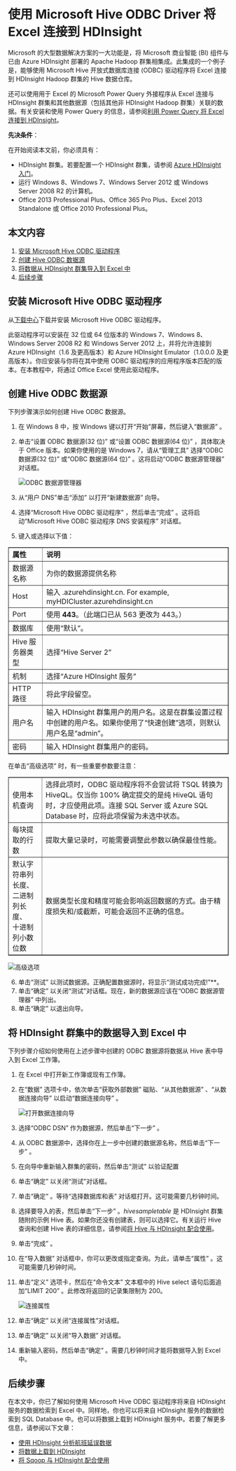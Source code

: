<properties linkid="manage-services-hdinsight-connect-excel-with-hive-ODBC" urlDisplayName="Connect Excel to HDInsight" pageTitle="使用 Microsoft Hive ODBC Driver 将 Excel 连接到 HDInsight" metaKeywords="" description="Learn how to set up and use the Microsoft Hive ODBC driver for Excel to query data in an HDInsight cluster." metaCanonical="" services="hdinsight" documentationCenter="" title="Connect Excel to HDInsight with the Microsoft Hive ODBC Driver" authors="bradsev" solutions="" manager="paulettm" editor="Haifeng Liu" />

# 使用 Microsoft Hive ODBC Driver 将 Excel 连接到 HDInsight

Microsoft 的大型数据解决方案的一大功能是，将 Microsoft 商业智能 (BI) 组件与已由 Azure HDInsight 部署的 Apache Hadoop 群集相集成。此集成的一个例子是，能够使用 Microsoft Hive 开放式数据库连接 (ODBC) 驱动程序将 Excel 连接到 HDInsight Hadoop 群集的 Hive 数据仓库。

还可以使用用于 Excel 的 Microsoft Power Query 外接程序从 Excel 连接与 HDInsight 群集和其他数据源（包括其他非 HDInsight Hadoop 群集）关联的数据。有关安装和使用 Power Query 的信息，请参阅[利用 Power Query 将 Excel 连接到 HDInsight][]。

**先决条件**：

在开始阅读本文前，你必须具有：

-   HDInsight 群集。若要配置一个 HDInsight 群集，请参阅 [Azure HDInsight 入门][]。
-   运行 Windows 8、Windows 7、Windows Server 2012 或 Windows Server 2008 R2 的计算机。
-   Office 2013 Professional Plus、Office 365 Pro Plus、Excel 2013 Standalone 或 Office 2010 Professional Plus。

## 本文内容

1.  [安装 Microsoft Hive ODBC 驱动程序][]
2.  [创建 Hive ODBC 数据源][]
3.  [将数据从 HDInsight 群集导入到 Excel 中][]
4.  [后续步骤][]

## <a id="InstallHiveODBCDriver"></a>安装 Microsoft Hive ODBC 驱动程序

从[下载中心][]下载并安装 Microsoft Hive ODBC 驱动程序。

此驱动程序可以安装在 32 位或 64 位版本的 Windows 7、Windows 8、Windows Server 2008 R2 和 Windows Server 2012 上，并将允许连接到 Azure HDInsight（1.6 及更高版本）和 Azure HDInsight Emulator（1.0.0.0 及更高版本）。你应安装与你将在其中使用 ODBC 驱动程序的应用程序版本匹配的版本。在本教程中，将通过 Office Excel 使用此驱动程序。

## <a id="CreateHiveODBCDataSource"></a>创建 Hive ODBC 数据源

下列步骤演示如何创建 Hive ODBC 数据源。

1.  在 Windows 8 中，按 Windows 键以打开“开始”屏幕，然后键入“数据源” 。
2.  单击“设置 ODBC 数据源(32 位)” 或“设置 ODBC 数据源(64 位)” ，具体取决于 Office 版本。如果你使用的是 Windows 7，请从“管理工具” 选择“ODBC 数据源(32 位)” 或“ODBC 数据源(64 位)” 。这将启动“ODBC 数据源管理器” 对话框。

    ![ODBC 数据源管理器][]

3.  从“用户 DNS”单击“添加” 以打开“新建数据源” 向导。
4.  选择“Microsoft Hive ODBC 驱动程序” ，然后单击“完成” 。这将启动“Microsoft Hive ODBC 驱动程序 DNS 安装程序” 对话框。

5.  键入或选择以下值：

<table border="1">
<tr><td><strong>属性</strong></td><td><strong>说明</strong></td></tr>
<tr><td>数据源名称</td><td>为你的数据源提供名称</td></tr>
<tr><td>Host</td><td>输入 <HDInsightClusterName>.azurehdinsight.cn. For example, myHDICluster.azurehdinsight.cn</td></tr>
<tr><td>Port</td><td>使用 <strong>443</strong>。（此端口已从 563 更改为 443。）</td></tr>
<tr><td>数据库</td><td>使用&ldquo;默认&rdquo;<strong></strong>。</td></tr>
<tr><td>Hive 服务器类型</td><td>选择&ldquo;Hive Server 2&rdquo;<strong></strong></td></tr>
<tr><td>机制</td><td>选择&ldquo;Azure HDInsight 服务&rdquo;<strong></strong></td></tr>
<tr><td>HTTP 路径</td><td>将此字段留空。</td></tr>
<tr><td>用户名</td><td>输入 HDInsight 群集用户的用户名。这是在群集设置过程中创建的用户名。如果你使用了&ldquo;快速创建&rdquo;选项，则默认用户名是&ldquo;admin&rdquo;<strong></strong>。</td></tr>
<tr><td>密码</td><td>输入 HDInsight 群集用户的密码。</td></tr>
</table>

 在单击“高级选项” 时，有一些重要参数要注意：

<table border="1">
<tr><td>使用本机查询</td><td>选择此项时，ODBC 驱动程序将不会尝试将 TSQL 转换为 HiveQL。仅当你 100% 确定提交的是纯 HiveQL 语句时，才应使用此项。连接 SQL Server 或 Azure SQL Database 时，应将此项保留为未选中状态。</td></tr>
<tr><td>每块提取的行数</td><td>提取大量记录时，可能需要调整此参数以确保最佳性能。</td></tr>
<tr><td>默认字符串列长度、<br/> 二进制列长度、<br/> 十进制列小数位数</td><td>数据类型长度和精度可能会影响返回数据的方式。由于精度损失和/或截断，可能会返回不正确的信息。</td></tr>
</table>

![高级选项][]

6.  单击“测试” 以测试数据源。正确配置数据源时，将显示“测试成功完成!”**。
7.  单击“确定” 以关闭“测试”对话框。现在，新的数据源应该在“ODBC 数据源管理器” 中列出。
8.  单击“确定” 以退出向导。

## <a id="ImportData"></a>将 HDInsight 群集中的数据导入到 Excel 中

下列步骤介绍如何使用在上述步骤中创建的 ODBC 数据源将数据从 Hive 表中导入到 Excel 工作簿。

1.  在 Excel 中打开新工作簿或现有工作簿。
2.  在“数据” 选项卡中，依次单击“获取外部数据” 磁贴、“从其他数据源” 、“从数据连接向导” 以启动“数据连接向导” 。

    ![打开数据连接向导][]

3.  选择“ODBC DSN” 作为数据源，然后单击“下一步” 。
4.  从 ODBC 数据源中，选择你在上一步中创建的数据源名称，然后单击“下一步” 。
5.  在向导中重新输入群集的密码，然后单击“测试” 以验证配置
6.  单击“确定” 以关闭“测试”对话框。
7.  单击“确定” 。等待“选择数据库和表” 对话框打开。这可能需要几秒钟时间。
8.  选择要导入的表，然后单击“下一步” 。*hivesampletable* 是 HDInsight 群集随附的示例 Hive 表。如果你还没有创建表，则可以选择它。有关运行 Hive 查询和创建 Hive 表的详细信息，请参阅[将 Hive 与 HDInsight 配合使用][]。
9.  单击“完成” 。
10. 在“导入数据” 对话框中，你可以更改或指定查询。为此，请单击“属性” 。这可能需要几秒钟时间。
11. 单击“定义” 选项卡，然后在“命令文本” 文本框中的 Hive select 语句后面追加“LIMIT 200” 。此修改将返回的记录集限制为 200。

    ![连接属性][]

12. 单击“确定” 以关闭“连接属性”对话框。
13. 单击“确定” 以关闭“导入数据” 对话框。
14. 重新输入密码，然后单击“确定” 。需要几秒钟时间才能将数据导入到 Excel 中。

## <a id="nextsteps"></a>后续步骤

在本文中，你已了解如何使用 Microsoft Hive ODBC 驱动程序将来自 HDInsight 服务的数据检索到 Excel 中。同样地，你也可以将来自 HDInsight 服务的数据检索到 SQL Database 中。也可以将数据上载到 HDInsight 服务中。若要了解更多信息，请参阅以下文章：

-   [使用 HDInsight 分析航班延误数据][]
-   [将数据上载到 HDInsight][]
-   [将 Sqoop 与 HDInsight 配合使用][]

  [利用 Power Query 将 Excel 连接到 HDInsight]: /zh-cn/documentation/articles/hdinsight-connect-excel-power-query/
  [Azure HDInsight 入门]: /zh-cn/documentation/articles/hdinsight-get-started/
  [安装 Microsoft Hive ODBC 驱动程序]: #InstallHiveODBCDriver
  [创建 Hive ODBC 数据源]: #CreateHiveODBCDataSource
  [将数据从 HDInsight 群集导入到 Excel 中]: #ImportData
  [后续步骤]: #nextsteps
  [下载中心]: http://go.microsoft.com/fwlink/?LinkID=286698
  [ODBC 数据源管理器]: ./media/hdinsight-connect-excel-hive-ODBC-driver/HDI.SimbaHiveOdbc.DataSourceAdmin1.png
  [高级选项]: ./media/hdinsight-connect-excel-hive-ODBC-driver/HDI.HiveOdbc.DataSource.AdvancedOptions1.png
  [打开数据连接向导]: ./media/hdinsight-connect-excel-hive-ODBC-driver/HDI.SimbaHiveOdbc.Excel.DataConnection1.png
  [将 Hive 与 HDInsight 配合使用]: /zh-cn/documentation/articles/hdinsight-use-hive/
  [连接属性]: ./media/hdinsight-connect-excel-hive-ODBC-driver/HDI.SimbaHiveODBC.Excel.ConnectionProperties1.png
  [使用 HDInsight 分析航班延误数据]: /zh-cn/documentation/articles/hdinsight-analyze-flight-delay-data/
  [将数据上载到 HDInsight]: /zh-cn/documentation/articles/hdinsight-upload-data/
  [将 Sqoop 与 HDInsight 配合使用]: /zh-cn/documentation/articles/hdinsight-use-sqoop/
